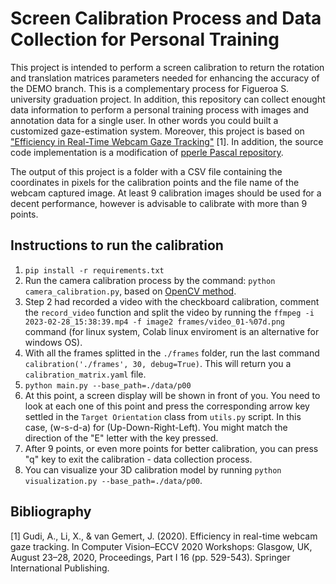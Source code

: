 # Screen Calibration Process and Data Collection for Personal Training

This project is intended to perform a screen calibration to return the rotation and translation matrices parameters needed for enhancing the accuracy of the DEMO branch. This is a complementary process for Figueroa S. university graduation project.
In addition, this repository can collect enought data information to perform a personal training process with images and annotation data for a single user. In other words you could built a customized gaze-estimation system. Moreover, this project is based on ["Efficiency in Real-Time Webcam Gaze Tracking"](https://arxiv.org/abs/2009.01270) [1]. In addition, the source code implementation is a modification of [pperle
Pascal repository](https://github.com/pperle/gaze-data-collection).

The output of this project is a folder with a CSV file containing the coordinates in pixels for the calibration points and the file name of the webcam captured image. At least 9 calibration images should be used for a decent performance, however is advisable to calibrate with more than 9 points.

## Instructions to run the calibration

1. `pip install -r requirements.txt`
2. Run the camera calibration process by the command: `python camera_calibration.py`, based on [OpenCV method](https://docs.opencv.org/4.5.3/dc/dbb/tutorial_py_calibration.html).
3. Step 2 had recorded a video with the checkboard calibration, comment the `record_video` function and split the video by running the `ffmpeg -i 2023-02-28_15:38:39.mp4 -f image2 frames/video_01-%07d.png` command (for linux system, Colab linux enviroment is an alternative for windows OS).
4. With all the frames splitted in the ```./frames``` folder, run the last command `calibration('./frames', 30, debug=True)`. This will return you a `calibration_matrix.yaml` file.
5. `python main.py --base_path=./data/p00`
6. At this point, a screen display will be shown in front of you. You need to look at each one of this point and press the corresponding arrow key settled in the `Target Orientation` class from ```utils.py``` script. In this case, (w-s-d-a) for (Up-Down-Right-Left). You might match the direction of the "E" letter with the key pressed. 
7. After 9 points, or even more points for better calibration, you can press "q" key to exit the calibration - data collection process.
8. You can visualize your 3D calibration model by running `python visualization.py --base_path=./data/p00`.

## Bibliography

[1] Gudi, A., Li, X., & van Gemert, J. (2020). Efficiency in real-time webcam gaze tracking. In Computer Vision–ECCV 2020 Workshops: Glasgow, UK, August 23–28, 2020, Proceedings, Part I 16 (pp. 529-543). Springer International Publishing.
